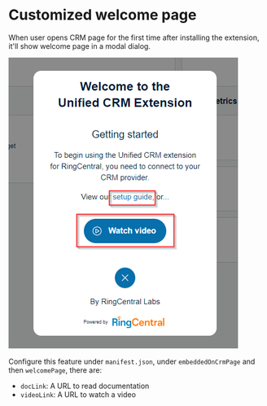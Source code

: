 # Customized welcome page

When user opens CRM page for the first time after installing the extension, it'll show welcome page in a modal dialog. 

![welcome page](../img/welcome-dialog.png)

Configure this feature under `manifest.json`, under `embeddedOnCrmPage` and then `welcomePage`, there are:

* `docLink`: A URL to read documentation
* `videoLink`: A URL to watch a video
